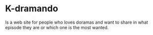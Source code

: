 # K-dramando
Is a web site for people who loves doramas and want to share in what episode they are or which one is the most wanted.
